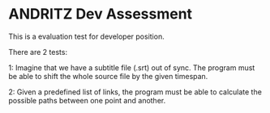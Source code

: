 # ANDRITZ Dev Assessment

This is a evaluation test for developer position.

There are 2 tests:

1: Imagine that we have a subtitle file (.srt) out of sync. The program must be able to shift the whole source file by the given timespan.

2: Given a predefined list of links, the program must be able to calculate the possible paths between one point and another.
